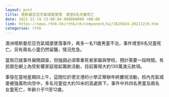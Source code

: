 ```yaml
---
layout: post
title: 塔斯曼尼亞充氣城堡墜落　增至6名兒童死亡
date: 2021-12-19 23:08:04.000000000 +08:00
link: https://news.rthk.hk/rthk/ch/component/k2/1625024-20211219.htm
categories: rthk
---
```


澳洲塔斯曼尼亞充氣城堡墜落事件，再多一名11歲男童不治，事件增至6名兒童死亡。另有兩名小童仍然留醫，情況危急。

當局已就事件展開調查，但強調必須尊重死者家屬與學校，預計需要一段時間。有民眾在網上為受影響家庭發起籌款活動，目前籌得大約130萬澳元款項。

事發在當地星期四上午，這間位於德文港的小學正舉辦年終慶祝活動，校內充氣城堡被強風吹向空中，多名兒童從大約10米的高處跌下。事件中共四名男童及兩名女童死亡，年齡介乎11至12歲。
